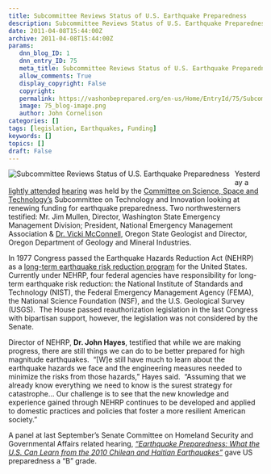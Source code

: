 ```yaml
---
title: Subcommittee Reviews Status of U.S. Earthquake Preparedness
description: Subcommittee Reviews Status of U.S. Earthquake Preparedness
date: 2011-04-08T15:44:00Z
archive: 2011-04-08T15:44:00Z
params:
   dnn_blog_ID: 1
   dnn_entry_ID: 75
   meta_title: Subcommittee Reviews Status of U.S. Earthquake Preparedness
   allow_comments: True
   display_copyright: False
   copyright: 
   permalink: https://vashonbeprepared.org/en-us/Home/EntryId/75/Subcommittee-Reviews-Status-of-U-S-Earthquake-Preparedness
   image: 75_blog-image.png
   author: John Cornelison
categories: []
tags: [legislation, Earthquakes, Funding]
keywords: []
topics: []
draft: False
---
```


<p><img title="Subcommittee Reviews Status of U.S. Earthquake Preparedness " alt="Subcommittee Reviews Status of U.S. Earthquake Preparedness " align="left" style="margin: 0px 10px 10px 0px; display: inline; float: left" src="http://science.house.gov/sites/republicans.science.house.gov/files/styles/detail_main_image/public/Earthquake.jpg" />Yesterday a <a target="_blank" href="http://www.npr.org/templates/story/story.php?storyId=135221536">lightly attended</a> <a target="_blank" href="http://science.house.gov/press-release/subcommittee-reviews-status-us-earthquake-preparedness">hearing</a> was held by the <a target="_blank" href="http://science.house.gov/">Committee on Science, Space and Technology’s</a> Subcommittee on Technology and Innovation looking at renewing funding for earthquake preparedness. Two northwesterners testified: Mr. Jim Mullen, Director, Washington State Emergency Management Division; President, National Emergency Management Association &amp; <a target="_blank" href="http://news.opb.org/article/west-coast-earthquake-experts-plead-maintain-funding/">Dr. Vicki McConnell</a>, Oregon State Geologist and Director, Oregon Department of Geology and Mineral Industries.</p>
<p>In 1977 Congress passed the Earthquake Hazards Reduction Act (NEHRP) as a <a target="_blank" href="http://www.nehrp.gov/">long-term earthquake risk reduction program</a> for the United States. Currently under NEHRP, four federal agencies have responsibility for long-term earthquake risk reduction: the National Institute of Standards and Technology (NIST), the Federal Emergency Management Agency (FEMA), the National Science Foundation (NSF), and the U.S. Geological Survey (USGS).&#160; The House passed reauthorization legislation in the last Congress with bipartisan support, however, the legislation was not considered by the Senate.</p>
<p>Director of NEHRP, <strong>Dr. John Hayes</strong>, testified that while we are making progress, there are still things we can do to be better prepared for high magnitude earthquakes.&#160; “[W]e still have much to learn about the earthquake hazards we face and the engineering measures needed to minimize the risks from those hazards,” Hayes said.&#160; “Assuming that we already know everything we need to know is the surest strategy for catastrophe… Our challenge is to see that the new knowledge and experience gained through NEHRP continues to be developed and applied to domestic practices and policies that foster a more resilient American society.”</p>
<p>A panel at last September’s Senate Committee on Homeland Security and Governmental Affairs related hearing, <em><a target="_blank" href="http://www.agu.org/sci_pol/hearing_summaries/111th_congress/earthquake_preparedness.shtml">“Earthquake Preparedness: What the U.S. Can Learn from the 2010 Chilean and Haitian Earthquakes”</a></em> gave US preparedness a “B” grade.</p>
